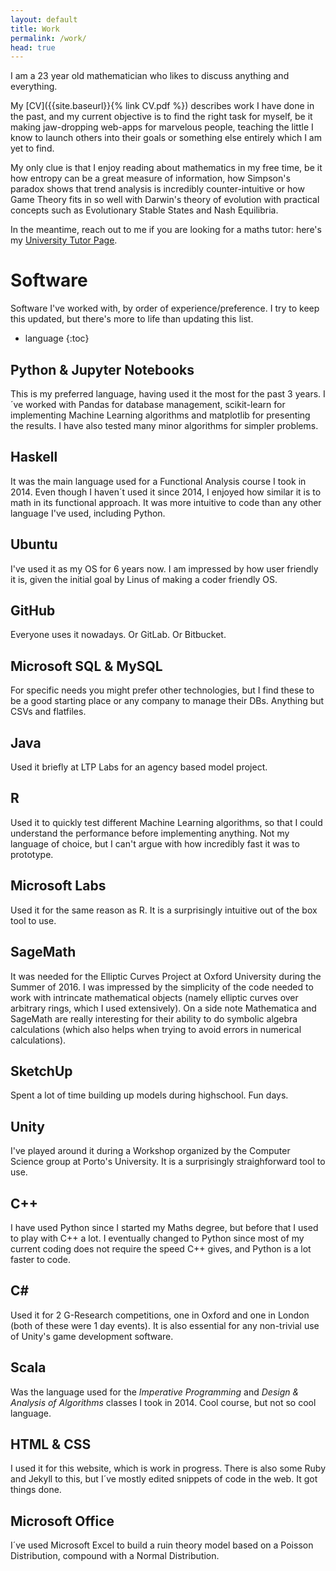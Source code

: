 ```yaml
---
layout: default
title: Work
permalink: /work/
head: true
---
```


I am a 23 year old mathematician who likes to discuss anything and everything.

My [CV]({{site.baseurl}}{% link CV.pdf %}) describes work I have done in the past, and my current objective is to find the right task for myself, be it making jaw-dropping web-apps for marvelous people, teaching the little I know to launch others into their goals or something else entirely which I am yet to find.

My only clue is that I enjoy reading about mathematics in my free time, be it how entropy can be a great measure of information, how Simpson's paradox shows that trend analysis is incredibly counter-intuitive or how Game Theory fits in so well with Darwin's theory of evolution with practical concepts such as Evolutionary Stable States and Nash Equilibria.

<!--
{% include work_experience.html %}
-->

In the meantime, reach out to me if you are looking for a maths tutor: here's my [University Tutor Page](http://universitytutor.com/tutors/944174).


# Software

Software I've worked with, by order of experience/preference. I try to keep this updated, but there's more to life than updating this list.

* language
{:toc}

## Python & Jupyter Notebooks
This is my preferred language, having used it the most for the past 3 years. I´ve worked with Pandas for database management, scikit-learn for implementing Machine Learning algorithms and matplotlib for presenting the results. I have also tested many minor algorithms for simpler problems.

## Haskell
It was the main language used for a Functional Analysis course I took in 2014. Even though I haven´t used it since 2014, I enjoyed how similar it is to math in its functional approach. It was more intuitive to code than any other language I've used, including Python.

## Ubuntu
I've used it as my OS for 6 years now. I am impressed by how user friendly it is, given the initial goal by Linus of making a coder friendly OS.

## GitHub
Everyone uses it nowadays. Or GitLab. Or Bitbucket.

## Microsoft SQL & MySQL
For specific needs you might prefer other technologies, but I find these to be a good starting place or any company to manage their DBs. Anything but CSVs and flatfiles.

## Java
Used it briefly at LTP Labs for an agency based model project.

## R
Used it to quickly test different Machine Learning algorithms, so that I could understand the performance before implementing anything. Not my language of choice, but I can't argue with how incredibly fast it was to prototype.

## Microsoft Labs
Used it for the same reason as R. It is a surprisingly intuitive out of the box tool to use.

## SageMath
It was needed for the Elliptic Curves Project at Oxford University during the Summer of 2016. I was impressed by the simplicity of the code needed to work with intrincate mathematical objects (namely elliptic curves over arbitrary rings, which I used extensively). On a side note Mathematica and SageMath are really interesting for their ability to do symbolic algebra calculations (which also helps when trying to avoid errors in numerical calculations).

## SketchUp
Spent a lot of time building up models during highschool. Fun days.

## Unity
I've played around it during a Workshop organized by the Computer Science group at Porto's University. It is a surprisingly straighforward tool to use.

## C++
I have used Python since I started my Maths degree, but before that I used to play with C++ a lot. I eventually changed to Python since most of my current coding does not require the speed C++ gives, and Python is a lot faster to code.

## C\#
Used it for 2 G-Research competitions, one in Oxford and one in London (both of these were 1 day events). It is also essential for any non-trivial use of Unity's game development software.

## Scala
Was the language used for the <i>Imperative Programming</i> and <i>Design & Analysis of Algorithms</i> classes I took in 2014. Cool course, but not so cool language.

## HTML & CSS
I used it for this website, which is work in progress. There is also some Ruby and Jekyll to this, but I´ve mostly edited snippets of code in the web. It got things done.

## Microsoft Office
I´ve used Microsoft Excel to build a ruin theory model based on a Poisson Distribution, compound with a Normal Distribution.
